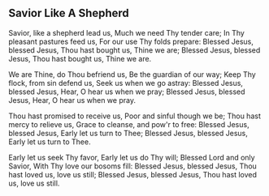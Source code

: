 ## Savior Like A Shepherd

Savior, like a shepherd lead us,
Much we need Thy tender care;
In Thy pleasant pastures feed us,
For our use Thy folds prepare:
Blessed Jesus, blessed Jesus,
Thou hast bought us, Thine we are;
Blessed Jesus, blessed Jesus,
Thou hast bought us, Thine we are.

We are Thine, do Thou befriend us,
Be the guardian of our way;
Keep Thy flock, from sin defend us,
Seek us when we go astray:
Blessed Jesus, blessed Jesus,
Hear, O hear us when we pray;
Blessed Jesus, blessed Jesus,
Hear, O hear us when we pray.

Thou hast promised to receive us,
Poor and sinful though we be;
Thou hast mercy to relieve us,
Grace to cleanse, and pow'r to free:
Blessed Jesus, blessed Jesus,
Early let us turn to Thee;
Blessed Jesus, blessed Jesus,
Early let us turn to Thee.

Early let us seek Thy favor,
Early let us do Thy will;
Blessed Lord and only Savior,
With Thy love our bosoms fill:
Blessed Jesus, blessed Jesus,
Thou hast loved us, love us still;
Blessed Jesus, blessed Jesus,
Thou hast loved us, love us still.
